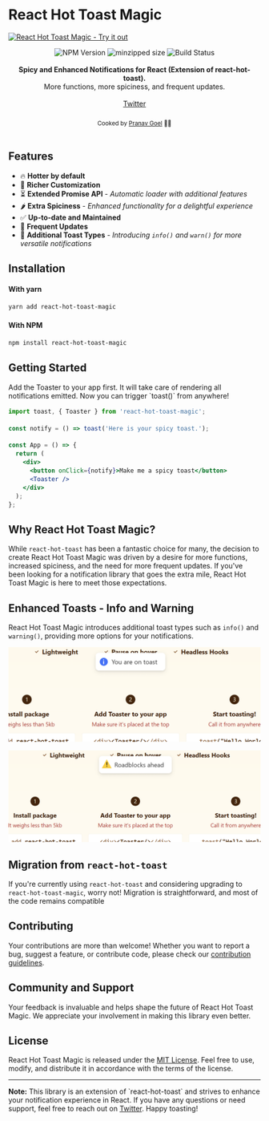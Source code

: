 # React Hot Toast Magic

[![React Hot Toast Magic - Try it out](https://github.com/pranavgoel29/react-hot-toast-magic/raw/main/assets/header.svg)](https://github.com/pranavgoel29/react-hot-toast-magic)

<div align="center">
    <img src="https://badgen.net/npm/v/react-hot-toast-magic" alt="NPM Version" />
    <img src="https://badgen.net/bundlephobia/minzip/react-hot-toast-magic" alt="minzipped size"/>
    <img src="https://github.com/pranavgoel29/react-hot-toast-magic/workflows/CI/badge.svg" alt="Build Status" />
</div>
<br />
<div align="center"><strong>Spicy and Enhanced Notifications for React (Extension of react-hot-toast).</strong></div>
<div align="center"> More functions, more spiciness, and frequent updates.</div>
<br />
<div align="center">
<a href="https://twitter.com/Pranavgoel_29">Twitter</a>
</div>

<br />
<div align="center">
  <sub>Cooked by <a href="https://twitter.com/Pranavgoel_29">Pranav Goel</a> 👨‍🍳</sub>
</div>

<br />

## Features

- 🔥 **Hotter by default**
- 🔩 **Richer Customization**
- ⏳ **Extended Promise API** - _Automatic loader with additional features_
- 🌶️ **Extra Spiciness** - _Enhanced functionality for a delightful experience_
- ✅ **Up-to-date and Maintained**
- 🚀 **Frequent Updates**
- 🥳 **Additional Toast Types** - _Introducing `info()` and `warn()` for more versatile notifications_

## Installation

#### With yarn

```sh
yarn add react-hot-toast-magic
```

#### With NPM

```sh
npm install react-hot-toast-magic
```

## Getting Started

Add the Toaster to your app first. It will take care of rendering all notifications emitted. Now you can trigger \`toast()\` from anywhere!

```jsx
import toast, { Toaster } from 'react-hot-toast-magic';

const notify = () => toast('Here is your spicy toast.');

const App = () => {
  return (
    <div>
      <button onClick={notify}>Make me a spicy toast</button>
      <Toaster />
    </div>
  );
};
```

## Why React Hot Toast Magic?

While `react-hot-toast` has been a fantastic choice for many, the decision to create React Hot Toast Magic was driven by a desire for more functions, increased spiciness, and the need for more frequent updates. If you've been looking for a notification library that goes the extra mile, React Hot Toast Magic is here to meet those expectations.

## Enhanced Toasts - Info and Warning
React Hot Toast Magic introduces additional toast types such as `info()` and `warning()`, providing more options for your notifications.


![React Hot Toast Magic - Info Toast](https://github.com/pranavgoel29/react-hot-toast-magic/blob/main/assets/info_toast.png)

![React Hot Toast Magic - Warn Toast](https://github.com/pranavgoel29/react-hot-toast-magic/blob/main/assets/warning_toast.png)

## Migration from `react-hot-toast`

If you're currently using `react-hot-toast` and considering upgrading to `react-hot-toast-magic`, worry not! Migration is straightforward, and most of the code remains compatible

## Contributing

Your contributions are more than welcome! Whether you want to report a bug, suggest a feature, or contribute code, please check our [contribution guidelines](https://react-hot-toast-magic.com/docs/contributing).

## Community and Support

Your feedback is invaluable and helps shape the future of React Hot Toast Magic. We appreciate your involvement in making this library even better.

## License

React Hot Toast Magic is released under the [MIT License](https://opensource.org/licenses/MIT). Feel free to use, modify, and distribute it in accordance with the terms of the license.

---

**Note:** This library is an extension of \`react-hot-toast\` and strives to enhance your notification experience in React. If you have any questions or need support, feel free to reach out on [Twitter](https://twitter.com/Pranavgoel_29). Happy toasting!